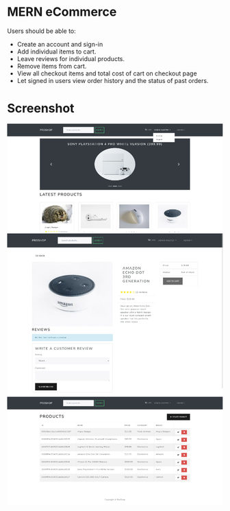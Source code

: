 
# MERN eCommerce

Users should be able to:
- Create an account and sign-in
- Add individual items to cart.
- Leave reviews for individual products.
- Remove items from cart.
- View all checkout items and total cost of cart on checkout page
- Let signed in users view order history and the status of past orders.

# Screenshot

![Home](frontend/src/assets/Screen-Shot-DT-home-admin.png)
![Product](frontend/src/assets/Screen-Shot-DT-product-page.png)
![Add product](frontend/src/assets/Screen-Shot-DT-create-product.png)





